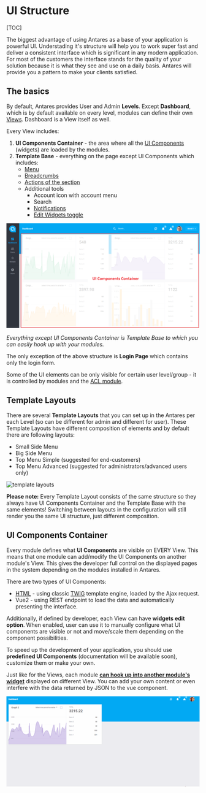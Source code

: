 # UI Structure 

[TOC]

The biggest advantage of using Antares as a base of your application is powerful UI. Understading it's structure will help you to work super fast and deliver a consistent interface which is significant in any modern application. For most of the customers the interface stands for the quality of your solution because it is what they see and use on a daily basis. Antares will provide you a pattern to make your clients satisfied.

## The basics

By default, Antares provides User and Admin **Levels**. Except **Dashboard**, which is by default available on every level, modules can define their own [Views](../modules_development/ui_components.md). Dashboard is a View itself as well.
  
Every View includes:
1. **UI Components Container** - the area where all the [UI Components](../modules_development/ui_components.md#how-to-create-ui-component) (widgets) are loaded by the modules.  
2. **Template Base** - everything on the page except UI Components which includes:
   * [Menu](../modules_development/views.md#menus)  
   * [Breadcrumbs](../services/breadcrumbs.md)
   * [Actions of the section](../modules_development/views.md#breadcrumbs-menu)
   * Additional tools
      * Account icon with account menu
      * Search
      * [Notifications](../core_modules/notifications.md)
      * [Edit Widgets toggle](../services/ui_component.md#placing-the-widget-on-a-website)
      
![UI Structure](../img/docs/antares_concepts/ui_structure/ui_components_container.png)

*Everything except UI Components Container is Template Base to which you can easily hook up with your modules.*
        
The only exception of the above structure is **Login Page** which contains only the login form.

Some of the UI elements can be only visible for certain user level/group - it is controlled by modules and the [ACL module](../core_modules/acl.md).


## Template Layouts 

There are several **Template Layouts** that you can set up in the Antares per each Level (so can be different for admin and different for user). These Template Layouts have different composition of elements and by default there are following layouts:

* Small Side Menu
* Big Side Menu
* Top Menu Simple (suggested for end-customers)
* Top Menu Advanced (suggested for administrators/advanced users only)

![template layouts](../img/docs/antares_concepts/ui_structure/template_layouts.png)

**Please note:** Every Template Layout consists of the same structure so they always have UI Components Container and the Template Base with the same elements! Switching between layouts in the configuration will still render you the same UI structure, just different composition.

## UI Components Container

Every module defines what **UI Components** are visible on EVERY View. This means that one module can add/modify the UI Components on another module's View. This gives the developer full control on the displayed pages in the system depending on the modules installed in Antares.

There are two types of UI Components:

* [HTML](../modules_development/ui_components.md#how-to-create-ui-component) - using classic [TWIG](https://twig.sensiolabs.org/doc/2.x/) template engine, loaded by the Ajax request.
* Vue2 - using REST endpoint to load the data and automatically presenting the interface. 

Additionally, if defined by developer, each View can have **widgets edit option**. When enabled, user can use it to manually configure what UI components are visible or not and move/scale them depending on the component possibilities.

To speed up the development of your application, you should use **predefined UI Components** (documentation will be available soon), customize them or make your own.

Just like for the Views, each module [**can hook up into another module's widget**](../modules_development/ui_components.md#how-to-include-view-to-others) displayed on different View. You can add your own content or even interfere with the data returned by JSON to the vue component.


![edit_mode](../img/docs/antares_concepts/ui_structure/edit_mode.gif)
